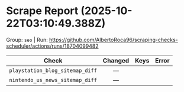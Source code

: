 # Scrape Report (2025-10-22T03:10:49.388Z)

Group: `seo`  |  Run: https://github.com/AlbertoRoca96/scraping-checks-scheduler/actions/runs/18704099482

| Check | Changed | Keys | Error |
|---|:---:|:--|:--|
| `playstation_blog_sitemap_diff` | — |  |  |
| `nintendo_us_news_sitemap_diff` | — |  |  |

